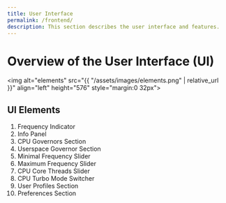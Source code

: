 ```yaml
---
title: User Interface
permalink: /frontend/
description: This section describes the user interface and features.
---
```


# Overview of the User Interface (UI)

<img alt="elements" src="{{ "/assets/images/elements.png" | relative_url }}" align="left" height="576" style="margin:0 32px">
## UI Elements

1. Frequency Indicator
2. Info Panel
3. CPU Governors Section
4. Userspace Governor Section
5. Minimal Frequency Slider
6. Maximum Frequency Slider
7. CPU Core Threads Slider
8. CPU Turbo Mode Switcher
9. User Profiles Section
10. Preferences Section
